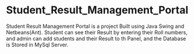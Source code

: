 # Student_Result_Management_Portal

Student Result Management Portal is a project Built using Java Swing and Netbeans(Ant).
Student can see their Result by entering their Roll numbers, and admin can add students and their Result to th Panel,
and the Database is Stored in MySql Server.
